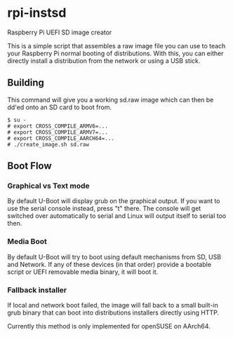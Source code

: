 # rpi-instsd
Raspberry Pi UEFI SD image creator

This is a simple script that assembles a raw image file you can use to
teach your Raspberry Pi normal booting of distributions. With this, you
can either directly install a distribution from the network or using
a USB stick.

## Building

This command will give you a working sd.raw image which can then be
dd'ed onto an SD card to boot from.

```
$ su -
# export CROSS_COMPILE_ARMV6=...
# export CROSS_COMPILE_ARMV7=...
# export CROSS_COMPILE_AARCH64=...
# ./create_image.sh sd.raw
```

## Boot Flow

### Graphical vs Text mode

By default U-Boot will display grub on the graphical output. If you
want to use the serial console instead, press "t" there. The console
will get switched over automatically to serial and Linux will output
itself to serial too then.

### Media Boot

By default U-Boot will try to boot using default mechanisms from
SD, USB and Network. If any of these devices (in that order) provide
a bootable script or UEFI removable media binary, it will boot it.

### Fallback installer

If local and network boot failed, the image will fall back to a small
built-in grub binary that can boot into distributions installers
directly using HTTP.

Currently this method is only implemented for openSUSE on AArch64.
